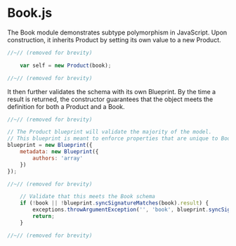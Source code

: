 # Book.js
The Book module demonstrates subtype polymorphism in JavaScript. Upon construction, it inherits Product by setting its own value to a new Product.

```JavaScript
//~// (removed for brevity)

    var self = new Product(book);

//~// (removed for brevity)  
```

It then further validates the schema with its own Blueprint. By the time a result is returned, the constructor guarantees that the object meets the definition for both a Product and a Book.

```JavaScript
//~// (removed for brevity)

// The Product blueprint will validate the majority of the model.
// This blueprint is meant to enforce properties that are unique to Book.
blueprint = new Blueprint({
    metadata: new Blueprint({
        authors: 'array'
    })
});

//~// (removed for brevity)

    // Validate that this meets the Book schema
    if (!book || !blueprint.syncSignatureMatches(book).result) {
        exceptions.throwArgumentException('', 'book', blueprint.syncSignatureMatches(book).errors);
        return;
    }

//~// (removed for brevity)  
```
